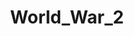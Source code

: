 ---
layout: posts_by_category
categories: world_war_2
title: World_War_2
permalink: /category/world_war_2
---